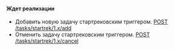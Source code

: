 #### Ждет реализации
* Добавить новую задачу стартрековским триггером. [POST /tasks/startrek/1.x/add](add/)
* Отменить задачу стартрековским триггером. [POST /tasks/startrek/1.x/cancel](cancel/)

